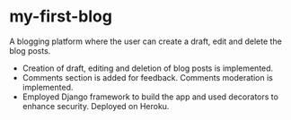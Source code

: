 # my-first-blog
A blogging platform where the user can create a draft, edit and delete the blog posts.

* Creation of draft, editing and deletion of blog posts is implemented.
* Comments section is added for feedback. Comments moderation is implemented.
* Employed Django framework to build the app and used decorators to enhance security. Deployed on Heroku.
